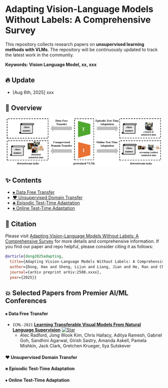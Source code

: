 # Adapting Vision-Language Models Without Labels: A Comprehensive Survey

This repository collects research papers on **unsupervised learning methods with VLMs**. The repository will be continuously updated to track the latest work in the community. 

**Keywords: Vision Language Model, xx, xxx**

## :fire: Update
- [Aug 6th, 2025] xxx

## :page_with_curl: Overview
![avatar](task-taxonomy-fig.png)

## :sparkles: Contents
- [:spades: Data Free Transfer](cat/data_free_transfer.md)
- [:hearts: Unsupervised Domain Transfer](cat/unsupervised_domain_transfer.md)
- [:clubs: Episodic Test-Time Adaptation](cat/episodic_test_time_adaptation.md)
- [:diamonds: Online Test-Time Adaptation](cat/online_test_time_adaptation.md)

## 🤝 Citation
Please visit [Adapting Vision-Language Models Without Labels: A Comprehensive Survey](link) for more details and comprehensive information. If you find our paper and repo helpful, please consider citing it as follows:

```BibTeX
@article{dong2025adapting,
  title={Adapting Vision-Language Models Without Labels: A Comprehensive Survey}, 
  author={Dong, Hao and Sheng, Lijun and Liang, Jian and He, Ran and Chatzi, Eleni and Fink, Olga},
  journal={arXiv preprint arXiv:2508.xxxx}, 
  year={2025}}
```

## :collision: Selected Papers from Premier AI/ML Conferences

#### :spades: Data Free Transfer
* `ICML-2021` **[Learning Transferable Visual Models From Natural Language Supervision](https://proceedings.mlr.press/v139/radford21a/radford21a.pdf)** [![Star](https://img.shields.io/github/stars/openai/CLIP.svg?style=social&label=Star)](https://github.com/openai/CLIP)
    * Alec Radford, Jong Wook Kim, Chris Hallacy, Aditya Ramesh, Gabriel Goh, Sandhini Agarwal, Girish Sastry, Amanda Askell, Pamela Mishkin, Jack Clark, Gretchen Krueger, Ilya Sutskever

#### :hearts: Unsupervised Domain Transfer

#### :clubs: Episodic Test-Time Adaptation

#### :diamonds: Online Test-Time Adaptation
